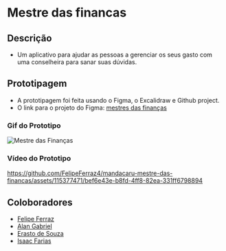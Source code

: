 # Mestre das financas

## Descrição
- Um aplicativo para ajudar as pessoas a gerenciar os seus gasto com uma conselheira para sanar suas dúvidas.

## Prototipagem
- A prototipagem foi feita usando o Figma, o Excalidraw e Github project.
- O link para o projeto do Figma: [mestres das finanças](https://www.figma.com/design/mCJD2Hra6wBjvsiSGQv7T2/Mestre-das-Finan%C3%A7as?node-id=65-3&t=BhZoJdQ16koF5MbC-1)


### Gif do Prototipo
![Mestre das Finanças](https://github.com/FelipeFerraz4/mandacaru-mestre-das-financas/assets/115377471/bc93817a-2cd6-4bf0-98f5-f7ee6fed0117)

### Vídeo do Prototipo
https://github.com/FelipeFerraz4/mandacaru-mestre-das-financas/assets/115377471/bef6e43e-b8fd-4ff8-82ea-331ff6798894

## Coloboradores
- [Felipe Ferraz](https://github.com/FelipeFerraz4)
- [Alan Gabriel](https://github.com/Alan-G-S-Oliveira)
- [Erasto de Souza](https://github.com/ErastoSouza)
- [Isaac Farias](https://github.com/isaaclvf)
